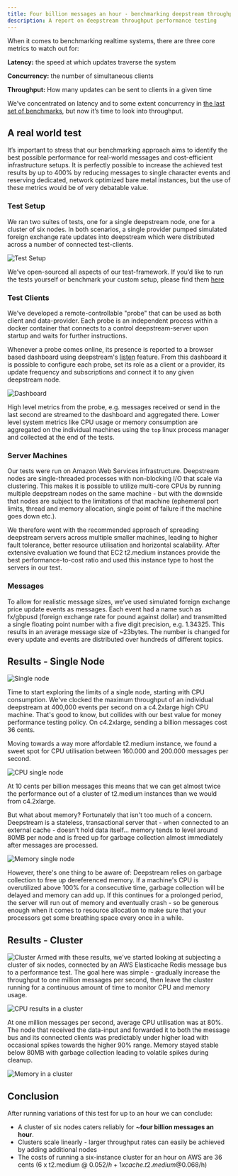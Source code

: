 ```yaml
---
title: Four billion messages an hour - benchmarking deepstream throughput
description: A report on deepstream throughput performance testing
---
```


When it comes to benchmarking realtime systems, there are three core metrics to watch out for:

**Latency:** the speed at which updates traverse the system

**Concurrency:** the number of simultaneous clients

**Throughput:** How many updates can be sent to clients in a given time

We’ve concentrated on latency and to some extent concurrency in [the last set of benchmarks](/info/performance/single-node-vs-cluster/), but now it’s time to look into throughput.

## A real world test
It’s important to stress that our benchmarking approach aims to identify the best possible performance for real-world messages and cost-efficient infrastructure setups. It is perfectly possible to increase the achieved test results by up to 400% by reducing messages to single character events and reserving dedicated, network optimized bare metal instances, but the use of these metrics would be of very debatable value.

### Test Setup
We ran two suites of tests, one for a single deepstream node, one for a cluster of six nodes. In both scenarios, a single provider pumped simulated foreign exchange rate updates into deepstream which were distributed across a number of connected test-clients.

![Test Setup](cluster.png)

We’ve open-sourced all aspects of our test-framework. If you’d like to run the tests yourself or benchmark your custom setup, please find them [here](https://github.com/deepstreamIO/ds-test-fx)

### Test Clients
We’ve developed a remote-controllable "probe" that can be used as both client and data-provider. Each probe is an independent process within a docker container that connects to a control deepstream-server upon startup and waits for further instructions.

Whenever a probe comes online, its presence is reported to a browser based dashboard using deepstream's [listen](/tutorials/core/active-data-providers/) feature.
From this dashboard it is possible to configure each probe, set its role as a client or a provider, its update frequency and subscriptions and connect it to any given deepstream node.

![Dashboard](dashboard.png)

High level metrics from the probe, e.g. messages received or send in the last second are streamed to the dashboard and aggregated there. Lower level system metrics like CPU usage or memory consumption are aggregated on the individual machines using the `top` linux process manager and collected at the end of the tests.

### Server Machines
Our tests were run on Amazon Web Services infrastructure.
Deepstream nodes are single-threaded processes with non-blocking I/O that scale via clustering. This makes it is possible to utilize multi-core CPUs by running multiple deepstream nodes on the same machine - but with the downside that nodes are subject to the limitations of that machine (ephemeral port limits, thread and memory allocation, single point of failure if the machine goes down etc.).

We therefore went with the recommended approach of spreading deepstream servers across multiple smaller machines, leading to higher fault tolerance, better resource utilisation and horizontal scalability. After extensive evaluation we found that EC2 t2.medium instances provide the best performance-to-cost ratio and used this instance type to host the servers in our test.

### Messages
To allow for realistic message sizes, we’ve used simulated foreign exchange price update events as messages. Each event had a name such as fx/gbpusd (foreign exchange rate for pound against dollar) and transmitted a single floating point number with a five digit precision, e.g. 1.34325. This results in an average message size of ~23bytes.
The number is changed for every update and events are distributed over hundreds of different topics.


## Results - Single Node
![Single node](single-node.png)

Time to start exploring the limits of a single node, starting with CPU consumption. We've clocked the maximum throughput of an individual deepstream at 400,000 events per second on a c4.2xlarge high CPU machine. That's good to know, but collides with our best value for money performance testing policy. On c4.2xlarge, sending a billion messages cost 36 cents.

Moving towards a way more affordable t2.medium instance, we found a sweet spot for CPU utilisation between 160.000 and 200.000 messages per second.

![CPU single node](cpu-single-node.png)

At 10 cents per billion messages this means that we can get almost twice the performance out of a cluster of t2.medium instances than we would from c4.2xlarge.

But what about memory? Fortunately that isn't too much of a concern. Deepstream is a stateless, transactional server that - when connected to an external cache - doesn't hold data itself... memory tends to level around 80MB per node and is freed up for garbage collection almost immediately after messages are processed.

![Memory single node](memory-single-node.png)

However, there's one thing to be aware of: Deepstream relies on garbage collection to free up dereferenced memory. If a machine's CPU is overutilized above 100% for a consecutive time, garbage collection will be delayed and memory can add up. If this continues for a prolonged period, the server will run out of memory and eventually crash - so be generous enough when it comes to resource allocation to make sure that your processors get some breathing space every once in a while.

## Results - Cluster
![Cluster](cluster.png)
Armed with these results, we've started looking at subjecting a cluster of six nodes, connected by an AWS Elasticache Redis message bus to a performance test. The goal here was simple - gradually increase the throughput to one million messages per second, then leave the cluster running for a continuous amount of time to monitor CPU and memory usage.

![CPU results in a cluster](cpu-cluster.png)

At one million messages per second, average CPU utilisation was at 80%. The node that received the data-input and forwarded it to both the message bus and its connected clients was predictably under higher load with occasional spikes towards the higher 90% range. Memory stayed stable below 80MB with garbage collection leading to volatile spikes during cleanup.

![Memory in a cluster](memory-cluster.png)

## Conclusion
After running variations of this test for up to an hour we can conclude:

- A cluster of six nodes caters reliably for  **~four billion messages an hour**.
- Clusters scale linearly - larger throughput rates can easily be achieved by adding additional nodes
- The costs of running a six-instance cluster for an hour on AWS are 36 cents (6 x t2.medium @ 0.052$/h + 1 x cache.t2.medium @ 0.068$/h)



